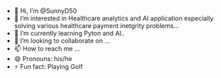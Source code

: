 - 👋 Hi, I’m @SunnyD50
- 👀 I’m interested in Healthcare analytics and AI application especially solving various healthcare payment inetgrity problems...
- 🌱 I’m currently learning Pyton and AI..
- 💞️ I’m looking to collaborate on ...
- 📫 How to reach me ...
- 😄 Pronouns: his/he
- ⚡ Fun fact: Playing Golf

<!---
SunnyD50/SunnyD50 is a ✨ special ✨ repository because its `README.md` (this file) appears on your GitHub profile.
You can click the Preview link to take a look at your changes.
--->
